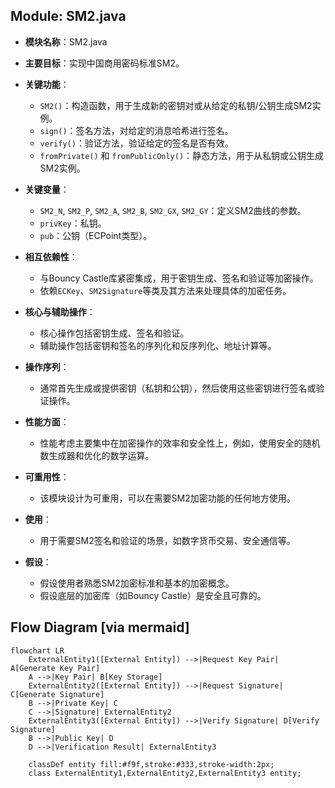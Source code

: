 ## Module: SM2.java
- **模块名称**：SM2.java

- **主要目标**：实现中国商用密码标准SM2。

- **关键功能**：
  - `SM2()`：构造函数，用于生成新的密钥对或从给定的私钥/公钥生成SM2实例。
  - `sign()`：签名方法，对给定的消息哈希进行签名。
  - `verify()`：验证方法，验证给定的签名是否有效。
  - `fromPrivate()` 和 `fromPublicOnly()`：静态方法，用于从私钥或公钥生成SM2实例。

- **关键变量**：
  - `SM2_N`, `SM2_P`, `SM2_A`, `SM2_B`, `SM2_GX`, `SM2_GY`：定义SM2曲线的参数。
  - `privKey`：私钥。
  - `pub`：公钥（ECPoint类型）。

- **相互依赖性**：
  - 与Bouncy Castle库紧密集成，用于密钥生成、签名和验证等加密操作。
  - 依赖`ECKey`、`SM2Signature`等类及其方法来处理具体的加密任务。

- **核心与辅助操作**：
  - 核心操作包括密钥生成、签名和验证。
  - 辅助操作包括密钥和签名的序列化和反序列化、地址计算等。

- **操作序列**：
  - 通常首先生成或提供密钥（私钥和公钥），然后使用这些密钥进行签名或验证操作。

- **性能方面**：
  - 性能考虑主要集中在加密操作的效率和安全性上，例如，使用安全的随机数生成器和优化的数学运算。

- **可重用性**：
  - 该模块设计为可重用，可以在需要SM2加密功能的任何地方使用。

- **使用**：
  - 用于需要SM2签名和验证的场景，如数字货币交易、安全通信等。

- **假设**：
  - 假设使用者熟悉SM2加密标准和基本的加密概念。
  - 假设底层的加密库（如Bouncy Castle）是安全且可靠的。
## Flow Diagram [via mermaid]
```mermaid
flowchart LR
    ExternalEntity1([External Entity]) -->|Request Key Pair| A[Generate Key Pair]
    A -->|Key Pair| B[Key Storage]
    ExternalEntity2([External Entity]) -->|Request Signature| C[Generate Signature]
    B -->|Private Key| C
    C -->|Signature| ExternalEntity2
    ExternalEntity3([External Entity]) -->|Verify Signature| D[Verify Signature]
    B -->|Public Key| D
    D -->|Verification Result| ExternalEntity3

    classDef entity fill:#f9f,stroke:#333,stroke-width:2px;
    class ExternalEntity1,ExternalEntity2,ExternalEntity3 entity;
```
